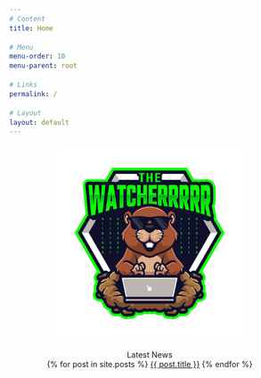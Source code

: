 ```yaml
---
# Content
title: Home

# Menu
menu-order: 10
menu-parent: root

# Links
permalink: /

# Layout
layout: default
---
```


<div style="width: 100%; text-align: center">
    <img src="/assets/the-watcherrrrr.png" style="max-width: 70%; max-height: 500px" />
</div>

<p style="text-align: center">
Latest News<br />
{% for post in site.posts %}
<a href="{{ post.url }}">{{ post.title }}</a>
{% endfor %}
</p>
